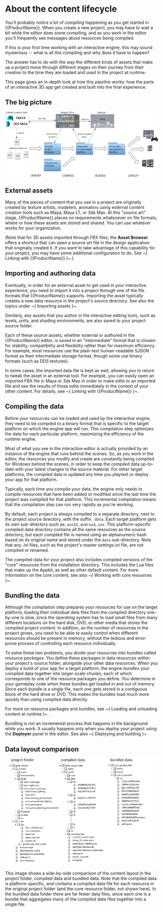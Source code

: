 # About the content lifecycle

You'll probably notice a lot of *compiling* happening as you get started in {{ProductName}}. When you create a new project, you may have to wait a bit while the editor does some compiling, and as you work in the editor you'll frequently see messages about resources being compiled.

If this is your first time working with an interactive engine, this may sound mysterious -- what is all this compiling and why does it have to happen?

The answer has to do with the way the different kinds of assets that make up a project move through different stages on their journey from their creation to the time they are loaded and used in the project at runtime.

This page gives an in-depth look at how this *pipeline* works: how the parts of an interactive 3D app get created and built into the final experience.

## The big picture

![The content lifecyle](../images/content_lifecycle.png)

## External assets

Many of the pieces of content that you use in a project are originally created by texture artists, modelers, animators using external content creation tools such as Maya, Maya LT, or 3ds Max. At this "source art" stage, {{ProductName}} places no requirements whatsoever on file formats, where or how these assets are stored and shared. You can use whatever works for your organization.

(Note that for 3D assets imported through FBX files, the **Asset Browser** offers a shortcut that can open a source art file in the design application that originally created it. If you want to take advantage of this capability for your project, you may have some additional configuration to do. See ~{ Linking with {{ProductName}} }~.)

## Importing and authoring data

Eventually, in order for an external asset to get used in your interactive experience, you need to import it into a project through one of the file formats that {{ProductName}} supports. Importing the asset typically creates a new data resource in the project's source directory. See also the topics under ~{ Importing assets }~.

Similarly, any assets that you author in the interactive editing tools, such as levels, units, and shading environments, are also saved to your project source folder.

Each of these source assets, whether external or authored in the {{ProductName}} editor, is saved in an "intermediate" format that is chosen for stability, compatibility and flexibility rather than for maximum efficiency. For example, most resources use the plain-text human-readable SJSON format as their intermediate storage format, though some use binary formats (such as DDS textures).

In some cases, the imported data file is kept as well, allowing you to return to tweak the asset in an external tool. For example, you can easily open an imported FBX file in Maya or 3ds Max in order to make edits to an imported file and see the results of those edits immediately in the context of your other content. For details, see ~{ Linking with {{ProductName}} }~.

## Compiling the data

Before your resources can be loaded and used by the interactive engine, they need to be compiled to a binary format that is specific to the target platform on which the engine app will run. This compilation step optimizes the data for each particular platform, maximizing the efficiency of the runtime engine.

Most of what you see in the interactive editor is actually provided by an instance of the engine that runs behind the scenes. So, as you work in the editor, the resources you modify and create are constantly being compiled for Windows behind the scenes, in order to keep the compiled data up-to-date with your latest changes to the source material. For other target platforms, the compiled data is updated any time you playtest or deploy your app for that platform.

Typically, each time you compile your data, the engine only needs to compile resources that have been added or modified since the last time the project was compiled for that platform. This incremental compilation means that the compilation step can run very rapidly as you're working.

By default, each project is always compiled to a separate directory, next to the project source directory, with the suffix `_data`. Each target platform gets its own sub-directory such as: `win32`, `android`, `ios`. This platform-specific compiled data directory contains all the same resources as the source directory, but each compiled file is named using an alphanumeric hash based on its original name and stored under the `data` sub-directory. Note that any *.ini* files, such as the project's master *settings.ini* file, are not compiled or renamed.

The compiled data for your project also includes compiled versions of the "core" resources from the installation directory. This includes the Lua files that make up the Appkit, as well as other default content. For more information on the core content, see also ~{ Working with core resources }~.

## Bundling the data

Although the compilation step prepares your resources for use on the target platform, loading their individual data files from the compiled directory one-by-one is slow, since the operating system has to load small files from many different locations on the hard disk, DVD, or other media that stores the compiled project content. In addition, as the number of resources in the project grows, you need to be able to easily control when different resources should be present in memory, without the tedious and error-prone process of controlling each resource individually.

To solve these two problems, you divide your resources into bundles called *resource packages*. You define these packages in data resources within your project's source folder, alongside your other data resources. When you deploy a build of your app for a target platform, the engine *bundles* your compiled data together into larger-scale chunks, each of which corresponds to one of the resource packages you define. You determine in your gameplay code when these bundles get loaded in and out of memory. Since each bundle is a single file, each one gets stored in a contiguous block of the hard drive or DVD. This makes the bundles load much more quickly than using compiled data directly.

For more on resource packages and bundles, see ~{ Loading and unloading content at runtime }~.

Bundling is not an incremental process that happens in the background while you work. It usually happens only when you *deploy* your project using the **Deployer** panel in the editor. See also ~{ Deploying and building }~.

## Data layout comparison

![Side-by-side data folder comparison](../images/content_lifecycle_folders.png)

This image shows a side-by-side comparison of the content layout in the project folder, compiled data and bundled data. Note that the compiled data is platform-specific, and contains a compiled data file for each resource in the original project folder (and the core resource folder, not shown here). In the bundled data folder there are far fewer data files, since each one is a bundle that aggregates many of the compiled data files together into a single file.
